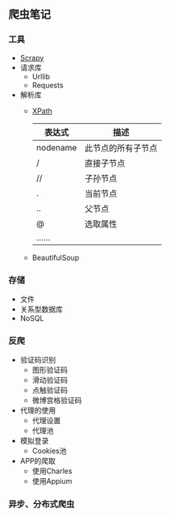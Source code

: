 ## 爬虫笔记


### 工具
- [Scrapy](https://scrapy-chs.readthedocs.io/zh_CN/stable/intro/tutorial.html)
- 请求库
    - Urllib
    - Requests
- 解析库
    - [XPath](http://www.w3school.com.cn/xpath/index.asp)
        
        表达式 | 描述
        --- | ---
        nodename | 此节点的所有子节点
        / | 直接子节点
        // | 子孙节点
        . | 当前节点
        .. | 父节点
        @ | 选取属性
        …… | 
    - BeautifulSoup

### 存储
- 文件
- 关系型数据库
- NoSQL
    
### 反爬
- 验证码识别
    - 图形验证码
    - 滑动验证码
    - 点触验证码
    - 微博宫格验证码
- 代理的使用
    - 代理设置
    - 代理池
- 模拟登录
    - Cookies池
- APP的爬取
    - 使用Charles
    - 使用Appium

### 异步、分布式爬虫
